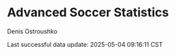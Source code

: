 # Advanced Soccer Statistics
Denis Ostroushko

<!-- gfm -->

Last successful data update: 2025-05-04 09:16:11 CST
